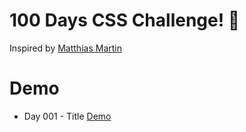 # 100 Days CSS Challenge! 💖

Inspired by [Matthias Martin](https://100dayscss.com/)

# Demo
- Day 001 - Title [Demo](https://daybydoris.github.io/100-days-css/day001/)
